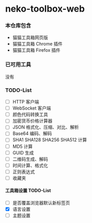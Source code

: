 # neko-toolbox-web
### 本仓库包含
- 猫猫工具箱网页版
- 猫猫工具箱 Chrome 插件
- 猫猫工具箱 Firefox 插件

### 已可用工具
没有

### TODO-List
- [ ] HTTP 客户端
- [ ] WebSocket 客户端
- [ ] 颜色代码转换工具
- [ ] 加密货币价格计算器
- [ ] JSON 格式化、压缩、对比、解析
- [ ] Base64 编码、解码
- [ ] SHA1 SHA128 SHA256 SHA512 计算
- [ ] MD5 计算
- [ ] GUID 生成
- [ ] 二维码生成、解码
- [ ] 时间计算、格式化
- [ ] 正则表达式
- [ ] 收藏夹

#### 工具箱设置 TODO-List
- [ ] 是否覆盖浏览器默认新标签页
- [x] 语言设置
- [ ] 主题设置
